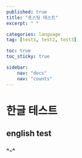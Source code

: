 ```yaml
---
published: true
title: "포스팅 테스트"
excerpt: " "

categories: language
tag: [test1, test2, test3]

toc: true
toc_sticky: true

sidebar:
    nav: "docs"
    nav: "counts"
---
```


# 한글 테스트

## english test

### ^-^